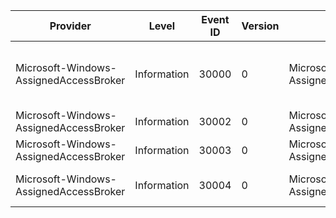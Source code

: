 Provider                                |  Level        |  Event ID  |  Version  |  Channel                                       |  Task                                   |  Opcode  |  Keyword  |  Message
----------------------------------------|---------------|------------|-----------|------------------------------------------------|-----------------------------------------|----------|-----------|-------------------------------------------------------------------------
Microsoft-Windows-AssignedAccessBroker  |  Information  |  30000     |  0        |  Microsoft-Windows-AssignedAccessBroker/Admin  |  ActivateAssignedAccessApplication      |          |           |  Activated above lock app {AboveLockAppAUMID} with return code {HResult}
Microsoft-Windows-AssignedAccessBroker  |  Information  |  30002     |  0        |  Microsoft-Windows-AssignedAccessBroker/Admin  |  WaitForAssignedAccessApplicationToDie  |          |           |
Microsoft-Windows-AssignedAccessBroker  |  Information  |  30003     |  0        |  Microsoft-Windows-AssignedAccessBroker/Admin  |  WaitForAssignedAccessApplicationToDie  |          |           |
Microsoft-Windows-AssignedAccessBroker  |  Information  |  30004     |  0        |  Microsoft-Windows-AssignedAccessBroker/Admin  |  CustomTask                             |          |           |  This is a custom event, see details for more information